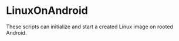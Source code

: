LinuxOnAndroid
==============

These scripts can initialize and start a created Linux image on rooted Android.